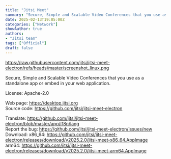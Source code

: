 ```yaml
---
title: "Jitsi Meet"
summary: "Secure, Simple and Scalable Video Conferences that you use as a standalone app or embed in your web application."
date: 2025-02-13T19:05:00Z
categories: ["Network"]
showAuthor: true
authors:
- "Jitsi team"
tags: ["Official"]
draft: false
---
```


https://raw.githubusercontent.com/jitsi/jitsi-meet-electron/refs/heads/master/screenshot_linux.png

Secure, Simple and Scalable Video Conferences that you use as a standalone app or embed in your web application.

License: Apache-2.0

Web page: <https://desktop.jitsi.org>  
Source code: <https://github.com/jitsi/jitsi-meet-electron>

Translate: <https://github.com/jitsi/jitsi-meet-electron/blob/master/app/i18n/lang>  
Report the bug: <https://github.com/jitsi/jitsi-meet-electron/issues/new>  
Download:   x86_64: <https://github.com/jitsi/jitsi-meet-electron/releases/download/v2025.2.0/jitsi-meet-x86_64.AppImage>  
            arm64: <https://github.com/jitsi/jitsi-meet-electron/releases/download/v2025.2.0/jitsi-meet-arm64.AppImage>
